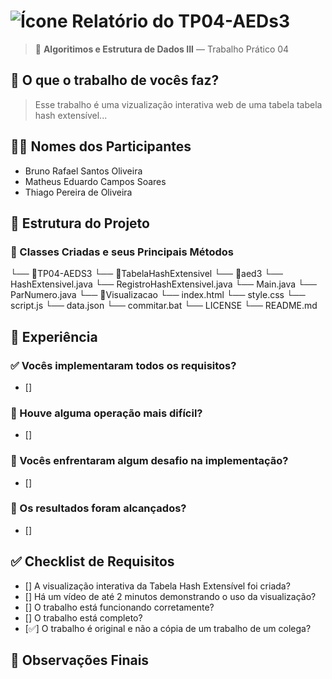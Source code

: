 # ![Ícone](https://static.wikia.nocookie.net/minecraft_gamepedia/images/a/aa/Golden_Carrot_JE4_BE2.png/revision/latest/thumbnail/width/40/height/40?cb=20200430031437) Relatório do TP04-AEDs3

> 🧠 **Algoritimos e Estrutura de Dados III** — Trabalho Prático 04

## 📌 O que o trabalho de vocês faz?
> Esse trabalho é uma vizualização interativa web de uma tabela tabela hash extensível... 

## 👨‍💻 Nomes dos Participantes
- Bruno Rafael Santos Oliveira
- Matheus Eduardo Campos Soares
- Thiago Pereira de Oliveira

## 🧱 Estrutura do Projeto

### 📂 Classes Criadas e seus Principais Métodos

└── 📁TP04-AEDS3
   └── 📁TabelaHashExtensivel
      └── 📁aed3
          └── HashExtensivel.java
   	      └── RegistroHashExtensivel.java
      └── Main.java 
      └── ParNumero.java 
   └── 📁Visualizacao
          └── index.html
          └── style.css
          └── script.js
          └── data.json
└── commitar.bat
└── LICENSE
└── README.md


## 🧪 Experiência

### ✅ Vocês implementaram todos os requisitos?
- [] 

### 🧩 Houve alguma operação mais difícil?
- [] 

### 🧱 Vocês enfrentaram algum desafio na implementação?
- [] 

### 🎯 Os resultados foram alcançados?
- [] 

## ✅ Checklist de Requisitos

- [] A visualização interativa da Tabela Hash Extensível foi criada?
- [] Há um vídeo de até 2 minutos demonstrando o uso da visualização?
- [] O trabalho está funcionando corretamente?
- [] O trabalho está completo?
- [✅] O trabalho é original e não a cópia de um trabalho de um colega?

## 📎 Observações Finais
